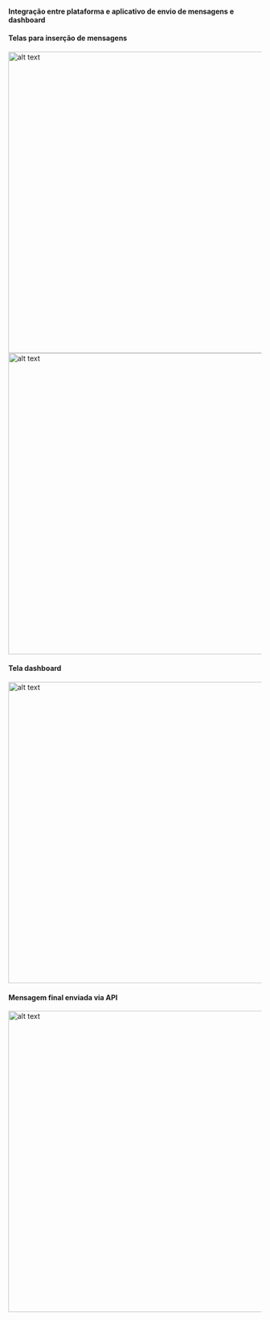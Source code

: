 <h4>Integração entre plataforma e aplicativo de envio de mensagens e dashboard</h4>


<h4>Telas para inserção de mensagens</h4>

<img src="https://github.com/BSFernando/projetos/blob/main/imgs/mensagens/tela_envio_mensagens.jpg" alt="alt text" width="600px">

<img src="https://github.com/BSFernando/projetos/blob/main/imgs/mensagens/tela_mensagem_unica.jpg" alt="alt text" width="600px">

<h4>Tela dashboard</h4>

<img src="https://github.com/BSFernando/projetos/blob/main/imgs/mensagens/tela_dashboard.jpg" alt="alt text" width="600px">


<h4>Mensagem final enviada via API</h4>

<img src="https://github.com/BSFernando/projetos/blob/main/imgs/mensagens/mensagem.jpg" alt="alt text" width="600px">
